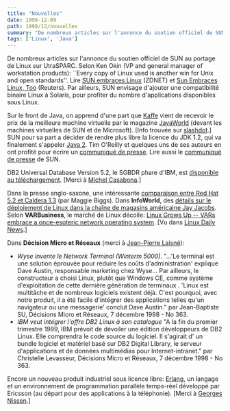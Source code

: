 ```yaml
---
title: "Nouvelles"
date: 1998-12-09
path: 1998/12/nouvelles
summary: "De nombreux articles sur l'annonce du soutien officiel de SUN au portage de Linux sur UtraSPARC."
tags: ['Linux', 'Java']
---
```


<P>
De nombreux articles sur l'annonce du soutien officiel de
SUN au portage de Linux sur UtraSPARC. Selon Ken Okin (VP
and general manager of workstation products): ``Every copy of
Linux used is another win for Unix and open standards''. Lire <A HREF="http://www.zdnet.com/zdnn/stories/news/0,4586,2173439,00.html">SUN
embraces Linux</A> (ZDNET) et <A HREF="http://www.wired.com/news/news/technology/story/16718.html">
Sun Embraces Linux, Too</A> (Reuters).  Par ailleurs, SUN envisage
d'ajouter une compatibilité binaire Linux à Solaris, pour profiter du
nombre d'applications disponibles sous Linux.
</P>

<P>
Sur le front de Java, on apprend d'une part que <A HREF="http://www.transvirtual.com/">Kaffe</A> vient de recevoir
le prix de la meilleure machine virtuelle par le magazine <A HREF="http://www.javaworld.com/javaworld/pr/awards98.html">JavaWorld</A>
(devant les machines virtuelles de SUN et de Microsoft).  [Info
trouvée sur <A HREF="http://slashdot.org/">slashdot</A>.]
SUN pour sa part a décider de rendre plus libre
la licence du JDK 1.2, qui va finalement s'appeler <A HREF="http://www.techserver.com/newsroom/ntn/info/120798/info22_18887.html">Java
2</A>. Tim O'Reilly et quelques
uns de ses auteurs en ont profité pour écrire un <A HREF="http://www.newsalert.com/free/story?StoryId=CnM4d0bKbyteWmde&amp;FQ=Java&amp;Title=Headlines%20for%3A%20Java%0A">communiqué
de presse</A>.
Lire aussi le <A HREF="http://nt.excite.com/news/bw/981208/sun-microsystems-7">communiqué de presse</A> de SUN.
</P>

<P>
DB2 Universal Database Version 5.2, le SGBDR phare d'IBM, est <A HREF="http://www.software.ibm.com/data/db2/linux/">disponible au
téléchargement</A>. [Merci à <A HREF="mailto:michel_casabona@e-mail.com">Michel
Casabona</A>.]
</P>

<P>
Dans la presse anglo-saxone, une intéressante <A HREF="http://currents.net/magazine/national/1623/inet1623.html">comparaison entre Red Hat 5.2 et Caldera 1.3</A>
(par Maggie Biggs).  Dans <B>InfoWorld</B>, des <A HREF="http://www.infoworld.com/cgi-bin/displayStory.pl?/mentor/981207mentors.htm">
détails sur le déploiement de Linux dans la chaîne de magasins américaine
Jay Jacobs</A>.
Selon <B>VARBusiness</B>, le marché de Linux décolle:
<A HREF="http://www.techweb.com/se/directlink.cgi?VAR19981207S0028">Linux Grows Up -- VARs embrace a once-esoteric network operating system</A>.
[Vu dans <A HREF="http://lwn.net/daily/">Linux Daily News</A>.]
</P>

<P>
Dans <B>Décision Micro et Réseaux</B> (merci à <A HREF="mailto:jp@laisne.com">Jean-Pierre Laisné</A>):
</P>

<UL>

<LI>
<EM>Wyse invente le Network Terminal (Winterm 5000)</EM>.
"...'Le terminal est une solution éprouvée pour réduire les coûts
d'administration' explique Dave Austin, responsable marketing chez
Wyse... Par ailleurs, le constructeur a choisi Linux, plutôt que Windows
CE, comme système d'exploitation de cette dernière génération de
terminaux . 'Linux est multitâche et de nombreux logiciels existent
déjà. C'est pourquoi, avec notre produit, il a été facile d'intégrer des
applications telles qu'un navigateur ou une messagerie' conclut Dave
Austin." par Jean-Baptiste SU, Décisions Micro et Réseaux, 7 décembre
1998 - No 363.

<LI>
<EM>IBM veut intégrer l'offre DB2 Linux à son catalogue</EM>
"A la fin du premier trimestre 1999, IBM prévoit de dévoiler une édition
développeurs de DB2 Linux. Elle comprendra le code source du
logiciel. Il s'agirait d' un bundle logiciel et matériel basé sur DB2
Digital Library, le serveur d'applications et de données multimédias
pour Internet-intranet." par Christelle Levasseur, Décisions Micro et
Réseaux, 7 décembre 1998 - No 363.

</UL>

<P>
Encore un nouveau produit industriel sous licence libre:
<A HREF="http://www.erlang.org/">Erlang</A>, un langage et un
environnement de programmation parallèle temps-réel développé
par Ericsson (au départ pour des applications à la téléphonie).
[Merci à <A HREF="mailto:Georges.Nissen@inria.fr">Georges Nissen</A>.]
</P>


